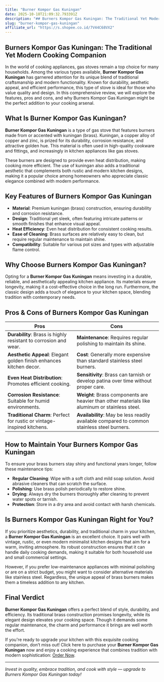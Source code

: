 ```yaml
---
title: "Burner Kompor Gas Kuningan"
date: 2025-10-18T21:09:32.793391Z
description: "## Burners Kompor Gas Kuningan: The Traditional Yet Modern Cooking Companion..."
slug: "burner-kompor-gas-kuningan"
affiliate_url: "https://s.shopee.co.id/7V44C68VX2"
---
```

## Burners Kompor Gas Kuningan: The Traditional Yet Modern Cooking Companion

In the world of cooking appliances, gas stoves remain a top choice for many households. Among the various types available, **Burner Kompor Gas Kuningan** has garnered attention for its unique blend of traditional craftsmanship and modern functionality. Known for durability, aesthetic appeal, and efficient performance, this type of stove is ideal for those who value quality and design. In this comprehensive review, we will explore the features, pros and cons, and why Burners Kompor Gas Kuningan might be the perfect addition to your cooking arsenal.

## What Is Burner Kompor Gas Kuningan?

**Burner Kompor Gas Kuningan** is a type of gas stove that features burners made from or accented with kuningan (brass). Kuningan, a copper alloy of copper and zinc, is prized for its durability, corrosion resistance, and attractive golden hue. This material is often used in high-quality cookware and fittings, and increasingly in kitchen appliances like gas stoves.

These burners are designed to provide even heat distribution, making cooking more efficient. The use of kuningan also adds a traditional aesthetic that complements both rustic and modern kitchen designs, making it a popular choice among homeowners who appreciate classic elegance combined with modern performance.

## Key Features of Burners Kompor Gas Kuningan

- **Material**: Premium kuningan (brass) construction, ensuring durability and corrosion resistance.
- **Design**: Traditional yet sleek, often featuring intricate patterns or smooth finishes that enhance visual appeal.
- **Heat Efficiency**: Even heat distribution for consistent cooking results.
- **Ease of Cleaning**: Brass surfaces are relatively easy to clean, but require regular maintenance to maintain shine.
- **Compatibility**: Suitable for various pot sizes and types with adjustable flame control.

## Why Choose Burners Kompor Gas Kuningan?

Opting for a **Burner Kompor Gas Kuningan** means investing in a durable, reliable, and aesthetically appealing kitchen appliance. Its materials ensure longevity, making it a cost-effective choice in the long run. Furthermore, the classic design adds a touch of elegance to your kitchen space, blending tradition with contemporary needs.

## Pros & Cons of Burners Kompor Gas Kuningan

| Pros                                               | Cons                                                 |
|----------------------------------------------------|-----------------------------------------------------|
| **Durability**: Brass is highly resistant to corrosion and wear. | **Maintenance**: Requires regular polishing to maintain its shine. |
| **Aesthetic Appeal**: Elegant golden finish enhances kitchen decor. | **Cost**: Generally more expensive than standard stainless steel burners. |
| **Even Heat Distribution**: Promotes efficient cooking. | **Sensitivity**: Brass can tarnish or develop patina over time without proper care. |
| **Corrosion Resistance**: Suitable for humid environments. | **Weight**: Brass components are heavier than other materials like aluminum or stainless steel. |
| **Traditional Charm**: Perfect for rustic or vintage-inspired kitchens. | **Availability**: May be less readily available compared to common stainless steel burners. |

## How to Maintain Your Burners Kompor Gas Kuningan

To ensure your brass burners stay shiny and functional years longer, follow these maintenance tips:

- **Regular Cleaning**: Wipe with a soft cloth and mild soap solution. Avoid abrasive cleaners that can scratch the surface.
- **Polishing**: Use brass polish periodically to restore shine.
- **Drying**: Always dry the burners thoroughly after cleaning to prevent water spots or tarnish.
- **Protection**: Store in a dry area and avoid contact with harsh chemicals.

## Is Burners Kompor Gas Kuningan Right for You?

If you prioritize aesthetics, durability, and traditional charm in your kitchen, a **Burner Kompor Gas Kuningan** is an excellent choice. It pairs well with vintage, rustic, or even modern minimalist kitchen designs that aim for a warm, inviting atmosphere. Its robust construction ensures that it can handle daily cooking demands, making it suitable for both household use and small commercial settings.

However, if you prefer low-maintenance appliances with minimal polishing or are on a strict budget, you might want to consider alternative materials like stainless steel. Regardless, the unique appeal of brass burners makes them a timeless addition to any kitchen.

## Final Verdict

**Burner Kompor Gas Kuningan** offers a perfect blend of style, durability, and efficiency. Its traditional brass construction promises longevity, while its elegant design elevates your cooking space. Though it demands some regular maintenance, the charm and performance it brings are well worth the effort.

If you're ready to upgrade your kitchen with this exquisite cooking companion, don’t miss out! Click here to purchase your **Burner Kompor Gas Kuningan** now and enjoy a cooking experience that combines tradition with modern sophistication: [Order Now](https://s.shopee.co.id/7V44C68VX2).

---

*Invest in quality, embrace tradition, and cook with style — upgrade to Burners Kompor Gas Kuningan today!*